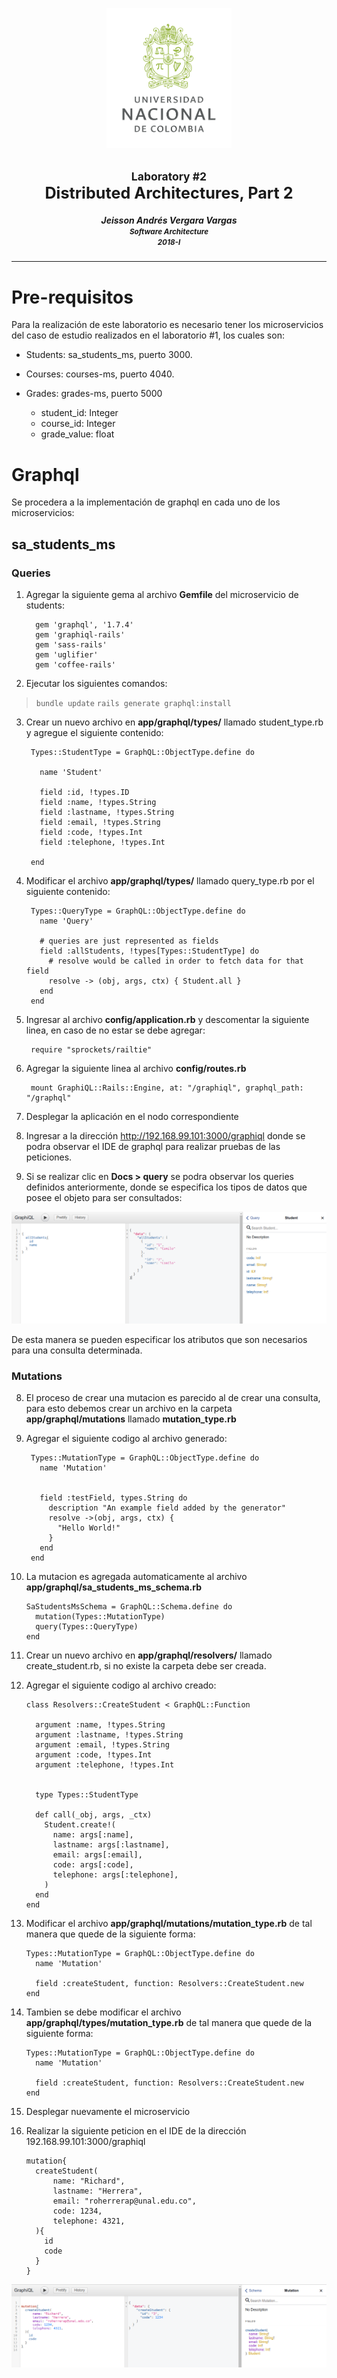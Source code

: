 <p align="center">
  <img src="./images/UN.png" width="200">
</p>
<h2 align="center"><small>Laboratory #2</small></br> <big>Distributed Architectures, Part 2</big></h2>

<h5 align="center">Jeisson Andrés Vergara Vargas</br><small>Software Architecture</br>2018-I</small></h5>

---

# Pre-requisitos
Para la realización de este laboratorio es necesario tener los microservicios del caso de estudio realizados en el laboratorio #1, los cuales son:
- Students: sa_students_ms, puerto 3000.
- Courses: courses-ms, puerto 4040.

- Grades: grades-ms, puerto 5000
  * student_id: Integer
  * course_id: Integer
  * grade_value: float


# Graphql

Se procedera a la implementación de graphql en cada uno de los microservicios:

## sa_students_ms

### Queries

1. Agregar la siguiente gema al archivo **Gemfile** del microservicio de students:

         gem 'graphql', '1.7.4'
         gem 'graphiql-rails'
         gem 'sass-rails'
         gem 'uglifier'
         gem 'coffee-rails'

2. Ejecutar los siguientes comandos:

  > `bundle update`
  > `rails generate graphql:install`

3. Crear un nuevo archivo en **app/graphql/types/** llamado student_type.rb y agregue el siguiente contenido:


        Types::StudentType = GraphQL::ObjectType.define do

          name 'Student'

          field :id, !types.ID
          field :name, !types.String
          field :lastname, !types.String
          field :email, !types.String
          field :code, !types.Int
          field :telephone, !types.Int

        end


4. Modificar el archivo **app/graphql/types/** llamado query_type.rb por el siguiente contenido:

        Types::QueryType = GraphQL::ObjectType.define do
          name 'Query'

          # queries are just represented as fields
          field :allStudents, !types[Types::StudentType] do
            # resolve would be called in order to fetch data for that field
            resolve -> (obj, args, ctx) { Student.all }
          end
        end

5. Ingresar al archivo **config/application.rb** y descomentar la siguiente linea, en caso de no estar se debe agregar:

        require "sprockets/railtie"


6. Agregar la siguiente linea al archivo **config/routes.rb**

        mount GraphiQL::Rails::Engine, at: "/graphiql", graphql_path: "/graphql"

5. Desplegar la aplicación en el nodo correspondiente

6. Ingresar a la dirección http://192.168.99.101:3000/graphiql donde se podra observar el IDE de graphql para realizar pruebas de las peticiones.

7. Si se realizar clic en **Docs  > query** se podra observar los queries definidos anteriormente, donde se especifica los tipos de datos que posee el objeto para ser consultados:


![alt text](./images/image1.png "Consult")

De esta manera se pueden especificar los atributos que son necesarios para una consulta determinada.

### Mutations

8. El proceso de crear una mutacion es parecido al de crear una consulta, para esto debemos crear un archivo en la carpeta **app/graphql/mutations** llamado **mutation_type.rb**

9. Agregar el siguiente codigo al archivo generado:

        Types::MutationType = GraphQL::ObjectType.define do
          name 'Mutation'


          field :testField, types.String do
            description "An example field added by the generator"
            resolve ->(obj, args, ctx) {
              "Hello World!"
            }
          end
        end

10. La mutacion es agregada automaticamente al archivo **app/graphql/sa_students_ms_schema.rb**

        SaStudentsMsSchema = GraphQL::Schema.define do
          mutation(Types::MutationType)
          query(Types::QueryType)
        end


11. Crear un nuevo archivo en **app/graphql/resolvers/** llamado create_student.rb, si no existe la carpeta debe ser creada.


12. Agregar el siguiente codigo al archivo creado:

        class Resolvers::CreateStudent < GraphQL::Function
          
          argument :name, !types.String
          argument :lastname, !types.String
          argument :email, !types.String
          argument :code, !types.Int
          argument :telephone, !types.Int
        
          
          type Types::StudentType
        
          def call(_obj, args, _ctx)
            Student.create!(
              name: args[:name],
              lastname: args[:lastname],
              email: args[:email],
              code: args[:code],
              telephone: args[:telephone],
            )
          end
        end

13. Modificar el archivo **app/graphql/mutations/mutation_type.rb** de tal manera que quede de la siguiente forma:

        Types::MutationType = GraphQL::ObjectType.define do
          name 'Mutation'

          field :createStudent, function: Resolvers::CreateStudent.new
        end

14. Tambien se debe modificar el archivo **app/graphql/types/mutation_type.rb** de tal manera que quede de la siguiente forma:

        Types::MutationType = GraphQL::ObjectType.define do
          name 'Mutation'

          field :createStudent, function: Resolvers::CreateStudent.new
        end

14. Desplegar nuevamente el microservicio



15. Realizar la siguiente peticion en el IDE de la dirección 192.168.99.101:3000/graphiql

        mutation{
          createStudent(
              name: "Richard",
              lastname: "Herrera",
              email: "roherrerap@unal.edu.co",
              code: 1234,
              telephone: 4321,
          ){
            id
            code
          }
        }

![alt text](./images/image2.png "Mutation")